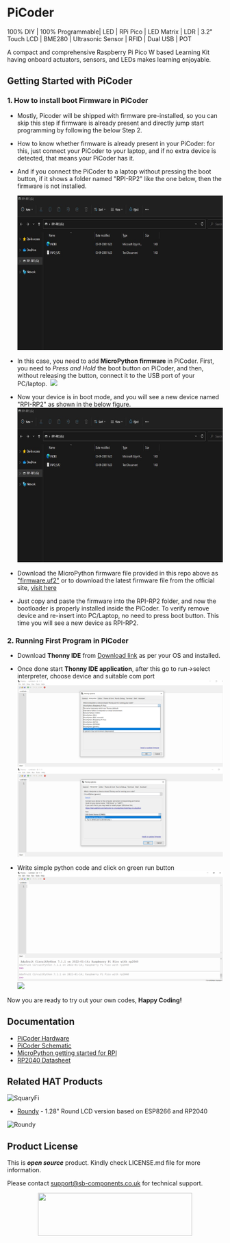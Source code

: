 # PiCoder
100% DIY | 100% Programmable| LED | RPi Pico | LED Matrix | LDR | 3.2" Touch LCD | BME280 | Ultrasonic Sensor | RFID | Dual USB | POT

A compact and comprehensive Raspberry Pi Pico W based Learning Kit having onboard actuators, sensors, and LEDs makes learning enjoyable.

## Getting Started with PiCoder  
### 1. How to install boot Firmware in PiCoder

- Mostly, Picoder will be shipped with firmware pre-installed, so you can skip this step if firmware is already present and directly jump start programming by following the below Step 2.
- How to know whether firmware is already present in your PiCoder: for this, just connect your PiCoder to your laptop, and if no extra device is detected, that means your PiCoder has it.
- And if you connect the PiCoder to a laptop without pressing the boot button, if it shows a folder named "RPI-RP2" like the one below, then the firmware is not installed.
  
   <img src= "https://github.com/sbcshop/PiCoder-Software/blob/main/images/RPI_folder.jpg" width="720" height="360"/>

- In this case, you need to add **MicroPython firmware** in PiCoder. First,  you need to *Press and Hold* the boot button on PiCoder, and then, without releasing the button, connect it to the USB port of your PC/laptop. 
  <img src= "https://github.com/sbcshop/PiCoder-Software/blob/main/images/picoder_boot_mode.gif" />

- Now your device is in boot mode, and you will see a new device named "RPI-RP2" as shown in the below figure.
  <img src= "https://github.com/sbcshop/PiCoder-Software/blob/main/images/RPI_folder.jpg" width="720" height="360"/>

- Download the MicroPython firmware file provided in this repo above as ["firmware.uf2"](https://github.com/sbcshop/HackyPi-Software/blob/main/firmware.uf2)
or to download the latest firmware file from the official site, [visit here](https://micropython.org/download/rp2-pico-w/)     
     
- Just copy and paste the firmware into the RPI-RP2 folder, and now the bootloader is properly installed inside the PiCoder. To verify remove device and re-insert into PC/Laptop, no need to press boot button. This time you will see a new device as RPI-RP2.


### 2. Running First Program in PiCoder
- Download **Thonny IDE** from [Download link](https://thonny.org/) as per your OS and installed.

- Once done start **Thonny IDE application**, after this go to run->select interpreter, choose device and suitable com port
    <img src= "https://github.com/sbcshop/RoundyPi/blob/main/images/img18.png" />
    <img src= "https://github.com/sbcshop/RoundyPi/blob/main/images/img19.png" />
    
- Write simple python code and click on green run button
    <img src= "https://github.com/sbcshop/RoundyPi/blob/main/images/img20.png" />
    <img src= "https://github.com/sbcshop/HackyPi-Software/blob/main/images/sample_hello_program.png" />

Now you are ready to try out your own codes, **Happy Coding!**

## Documentation

* [PiCoder Hardware]() 
* [PiCoder Schematic]() 
* [MicroPython getting started for RPI](https://docs.micropython.org/en/latest/rp2/quickref.html)
* [RP2040 Datasheet](https://github.com/sbcshop/HackyPi-Hardware/blob/main/Documents/rp2040-datasheet.pdf)


## Related HAT Products
 ![SquaryFi](https://cdn.shopify.com/s/files/1/1217/2104/products/2_12d19ffa-bcda-47bf-8ea9-bb76fc40aee3.png?v=1670307456&width=300)
 
 * [Roundy](https://shop.sb-components.co.uk/products/roundy?variant=39785171681363) - 1.28" Round LCD version based on ESP8266 and RP2040
 
 ![Roundy](https://cdn.shopify.com/s/files/1/1217/2104/products/roundypi.png?v=1650457581&width=300)

## Product License

This is ***open source*** product. Kindly check LICENSE.md file for more information.

Please contact support@sb-components.co.uk for technical support.
<p align="center">
  <img width="360" height="100" src="https://cdn.shopify.com/s/files/1/1217/2104/files/Logo_sb_component_3.png?v=1666086771&width=300">
</p>
